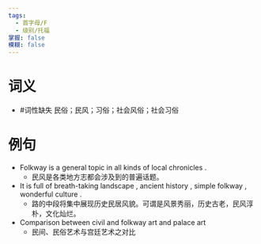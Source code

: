 ```yaml
---
tags:
  - 首字母/F
  - 级别/托福
掌握: false
模糊: false
---
```

# 词义
- #词性缺失 民俗；民风；习俗；社会风俗；社会习俗
# 例句
- Folkway is a general topic in all kinds of local chronicles .
	- 民风是各类地方志都会涉及到的普遍话题。
- It is full of breath-taking landscape , ancient history , simple folkway , wonderful culture .
	- 路的中段将集中展现历史民居风貌。可谓是风景秀丽，历史古老，民风淳朴，文化灿烂。
- Comparison between civil and folkway art and palace art
	- 民间、民俗艺术与宫廷艺术之对比
